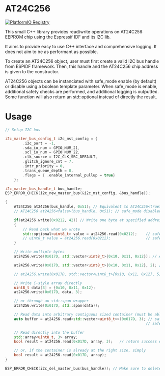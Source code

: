# AT24C256

[![PlatformIO Registry](https://badges.registry.platformio.org/packages/mimeau/library/AT24C256.svg)](https://registry.platformio.org/libraries/mimeau/AT24C256)

This small C++ library provides read/write operations on AT24C256 EEPROM chip using the Espressif IDF and its I2C lib.

It aims to provide easy to use C++ interface and comprehensive logging. It does not aim to be as performant as possible.


To create an AT24C256 object, user must first create a valid I2C bus handle from ESPIDF framework. Then, this handle and the AT24C256 chip address is given to the constructor.

AT24C256 objects can be instanciated with safe_mode enable (by default) or disable using a boolean template parameter. When safe_mode is enable, additional safety checks are performed, and additional logging is outputted. Some function will also return an std::optional instead of directly the result. 

# Usage
```cpp
// Setup I2C bus

i2c_master_bus_config_t i2c_mst_config = {
        .i2c_port = -1,
        .sda_io_num = GPIO_NUM_21,
        .scl_io_num = GPIO_NUM_22,
        .clk_source = I2C_CLK_SRC_DEFAULT,
        .glitch_ignore_cnt = 7,
        .intr_priority = 0,
        .trans_queue_depth = 0,
        .flags = { .enable_internal_pullup = true}
    };

i2c_master_bus_handle_t bus_handle;
ESP_ERROR_CHECK(i2c_new_master_bus(&i2c_mst_config, &bus_handle));

{
    AT24C256 at24256(bus_handle, 0x51); // Equivalent to AT24C256<true> (safe_mode enabled)
    // AT24C256 at24256<false>(bus_handle, 0x51); // safe_mode disabled

    if(at24256.write(0x0212, 42)) // Write one byte at specified address
    {
        // Read back what we wrote
        std::optional<uint8_t> value = at24256.read(0x0212);    // safe_mode enabled
        // uint8_t value = at24256.read(0x0212);                // safe_mode disabled
    }

    // Write multiple bytes
    at24256.write(0x017D, std::vector<uint8_t>{0x10, 0x11, 0x12}); // Accepts any contiguous and sized std::ranges, like std::vector

    at24256.write(0x017D, std::vector<uint8_t>{0x10, 0x11, 0x12}, 2); // Write only the first two elements

    // at24256.write(0x017D, std::vector<uint8_t>{0x10, 0x11, 0x12}, 5); // Error, size is too big

    // Write C-style array directly
    uint8_t data[3] = {0x10, 0x11, 0x12};
    at24256.write(0x017D, data, 3);

    // or through an std::span wrapper
    at24256.write(0x017D, std::span(data));

    // Read data into arbitrary contiguous sized container (must be able to construct the container using T t(size) where size is the amount of bytes to read)
    auto buffer = at24256.read<std::vector<uint8_t>>(0x017D, 3); // safe_mode enabled: returns an std::optional<std::vector<uint8_t>>
                                                                // safe_mode disabled: returns an std::vector<uint8_t>

    // Read directly into the buffer
    std::array<uint8_t, 3> array;
    bool result = at24256.read(0x017D, array, 3);   // return success or failure

    // or, if the container is already at the right size, simply
    bool result = at24256.read(0x017D, array);
}

ESP_ERROR_CHECK(i2c_del_master_bus(bus_handle)); // Make sure to delete the I2C bus after all at24256 objects went out of scope / were deleted

```
